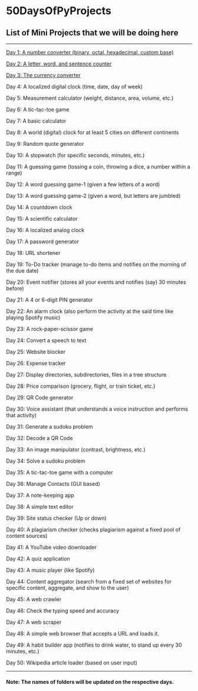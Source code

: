 # **50DaysOfPyProjects**

## List of Mini Projects that we will be doing here

---

[Day 1: A number converter (binary, octal, hexadecimal, custom base)](https://github.com/Sanjaych4/50DaysOfPyProjects/tree/main/Day1%20Number%20Converter)

[Day 2: A letter, word, and sentence counter](https://github.com/Sanjaych4/50DaysOfPyProjects/tree/main/Day2%20Counter)

[Day 3: The currency converter]()

Day 4: A localized digital clock (time, date, day of week)

Day 5: Measurement calculator (weight, distance, area, volume, etc.)

Day 6: A tic-tac-toe game

Day 7: A basic calculator

Day 8: A world (digital) clock for at least 5 cities on different continents

Day 9: Random quote generator

Day 10: A stopwatch (for specific seconds, minutes, etc.)

Day 11: A guessing game (tossing a coin, throwing a dice, a number within a range)

Day 12: A word guessing game-1 (given a few letters of a word)

Day 13: A word guessing game-2 (given a word, but letters are jumbled)

Day 14: A countdown clock

Day 15: A scientific calculator

Day 16: A localized analog clock

Day 17: A password generator

Day 18: URL shortener

Day 19: To-Do tracker (manage to-do items and notifies on the morning of the due date)

Day 20: Event notifier (stores all your events and notifies (say) 30 minutes before)

Day 21: A 4 or 6-digit PIN generator

Day 22: An alarm clock (also perform the activity at the said time like playing Spotify music)

Day 23: A rock-paper-scissor game

Day 24: Convert a speech to text

Day 25: Website blocker

Day 26: Expense tracker

Day 27: Display directories, subdirectories, files in a tree structure

Day 28: Price comparison (grocery, flight, or train ticket, etc.)

Day 29: QR Code generator

Day 30: Voice assistant (that understands a voice instruction and performs that activity)

Day 31: Generate a sudoku problem

Day 32: Decode a QR Code

Day 33: An image manipulator (contrast, brightness, etc.)

Day 34: Solve a sudoku problem

Day 35: A tic-tac-toe game with a computer

Day 36: Manage Contacts (GUI based)

Day 37: A note-keeping app

Day 38: A simple text editor

Day 39: Site status checker (Up or down)

Day 40: A plagiarism checker (checks plagiarism against a fixed pool of content sources)

Day 41: A YouTube video downloader

Day 42: A quiz application

Day 43: A music player (like Spotify)

Day 44: Content aggregator (search from a fixed set of websites for specific content, aggregate, and show to the user)

Day 45: A web crawler

Day 46: Check the typing speed and accuracy

Day 47: A web scraper

Day 48: A simple web browser that accepts a URL and loads it.

Day 49: A habit builder app (notifies to drink water, to stand up every 30 minutes, etc.)

Day 50: Wikipedia article loader (based on user input)

---

#### **Note: The names of folders will be updated on the respective days.**